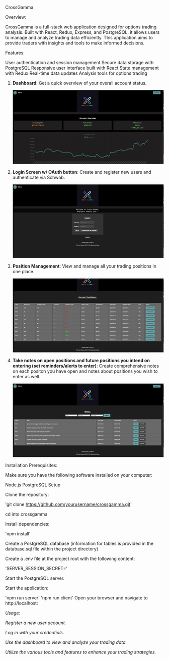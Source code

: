 CrossGamma

Overview:

CrossGamma is a full-stack web application designed for options trading analysis. Built with React, Redux, Express, and PostgreSQL, it allows users to manage and analyze trading data efficiently. This application aims to provide traders with insights and tools to make informed decisions.

Features:

User authentication and session management
Secure data storage with PostgreSQL
Responsive user interface built with React
State management with Redux
Real-time data updates
Analysis tools for options trading

1. **Dashboard**: Get a quick overview of your overall account status.
   
   ![Dashboard](public/images/CGamma.png)

2. **Login Screen w/ OAuth button**: Create and register new users and authenticate via Schwab.

   ![Login/Register User](public/images/CGammaTwo.png)

3. **Position Management**: View and manage all your trading positions in one place.

   ![Position Management](public/images/CGammaFour.png)

4. **Take notes on open positions and future positions you intend on entering (set reminders/alerts to enter)**: Create comprehensive notes on each positon you have open and notes about positions you wish to enter as well.

   ![Comprehensive Notes Page](public/images/CGammaThree.png)


Installation
Prerequisites:

Make sure you have the following software installed on your computer:

Node.js
PostgreSQL
Setup

Clone the repository:

'git clone https://github.com/yourusername/crossgamma.git'

cd into crossgamma

Install dependencies:

'npm install'

Create a PostgreSQL database (information for tables is provided in the database.sql file within the project directory)

Create a .env file at the project root with the following content:

'SERVER_SESSION_SECRET=<yourRandomSecret>'

Start the PostgreSQL server.

Start the application:

'npm run server'
'npm run client'
Open your browser and navigate to http://localhost:<address>

Usage:

Register a new user account.

Log in with your credentials.

Use the dashboard to view and analyze your trading data.

Utilize the various tools and features to enhance your trading strategies.
